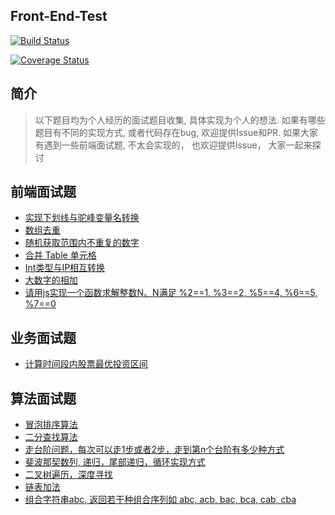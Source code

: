 
## Front-End-Test 
[![Build Status](https://travis-ci.org/liyanlong/front-end-test.svg?branch=master)](https://travis-ci.org/liyanlong/front-end-test)

[![Coverage Status](https://coveralls.io/repos/github/liyanlong/front-end-test/badge.svg)](https://coveralls.io/github/liyanlong/front-end-test)


## 简介
> 以下题目均为个人经历的面试题目收集, 具体实现为个人的想法. 如果有哪些题目有不同的实现方式, 或者代码存在bug, 欢迎提供Issue和PR.
如果大家有遇到一些前端面试题, 不太会实现的， 也欢迎提供Issue， 大家一起来探讨


## 前端面试题

- [实现下划线与驼峰变量名转换](./src/core/util/came_case.js#L12-L34)
- [数组去重](./src/core/util/array.js#L6-L16)
- [随机获取范围内不重复的数字](./src/core/util/random.js)
- [合并 Table 单元格](./src/core/dom/table/merge_span.js)
- [Int类型与IP相互转换](./src/core/util/ip_format.js)
- [大数字的相加](./src/core/util/math.js#L2-L33)
- [请用js实现一个函数求解整数N、N满足 %2==1, %3==2, %5==4, %6==5, %7==0](./src/core/business/n.js)
## 业务面试题

- [计算时间段内股票最优投资区间](./src/business/stock.js)

## 算法面试题

- [冒泡排序算法](./src/arithmetic/sort.js#L3-L24)
- [二分查找算法](./src/arithmetic/search.js#L1-L33)
- [走台阶问题，每次可以走1步或者2步，走到第n个台阶有多少种方式](./src/arithmetic/other.js#L)
- [斐波那契数列, 递归，尾部递归，循环实现方式](./src/arithmetic/fibonacci.js)
- [二叉树遍历，深度寻找](./src/arithemetic/tree/binarytree.js)
- [链表加法](./src/arithemetic/chain/add.js)
- [组合字符串abc, 返回若干种组合序列如 abc, acb, bac, bca, cab, cba](./src/arithemetic/chain/add.js)